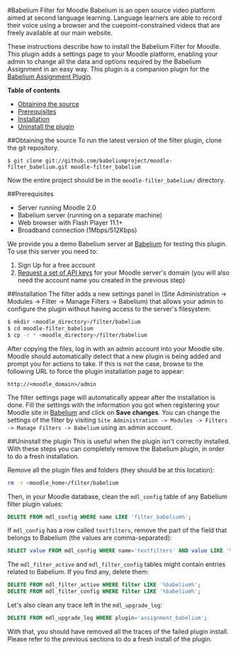 [Babelium Assignment Plugin]: http://github.com/babelium/moodle-assignment_babelium
[Babelium]: http://babeliumproject.com
[Request a set of API keys]: http://babeliumproject.com/moodleapi.php

#Babelium Filter for Moodle
Babelium is an open source video platform aimed at second language learning. Language learners are able to record their voice using a browser and the cuepoint-constrained videos that are freely available at our main website.

These instructions describe how to install the Babelium Filter for Moodle. This plugin adds a settings page to your Moodle platform, enabling your admin to change all the data and options required by the Babelium Assignment in an easy way. This plugin is a companion plugin for the [Babelium Assignment Plugin][].

**Table of contents**
- [Obtaining the source](#obtaining-the-source)
- [Prerequisites](#prerequisites)
- [Installation](#installation)
- [Uninstall the plugin](#uninstall-the-plugin)

##Obtaining the source
To run the latest version of the filter plugin, clone the git repository.

	$ git clone git://github.com/babeliumproject/moodle-filter_babelium.git moodle-filter_babelium

Now the entire project should be in the `moodle-filter_babelium/` directory.

##Prerequisites

* Server running Moodle 2.0
* Babelium server (running on a separate machine)
* Web browser with Flash Player 11.1+
* Broadband connection (1Mbps/512Kbps)

We provide you a demo Babelium server at [Babelium][] for testing this plugin. To use this server you need to:
	
1. Sign Up for a free account
2. [Request a set of API keys][] for your Moodle server's domain (you will also need the account name you created in the previous step)

##Installation
The filter adds a new settings panel in (Site Administration -&gt; Modules -&gt; Filter -&gt; Manage Filters -&gt; Babelium) that allows your admin to configure the plugin without having access to the server's filesystem:

```sh
$ mkdir <moodle_directory>/filter/babelium
$ cd moodle-filter_babelium
$ cp -r * <moodle_directory>/filter/babelium
```

After copying the files, log in with an admin account into your Moodle site. Moodle should automatically detect that a new plugin is being added and prompt you for actions to take. If this is not the case, browse to the following URL to force the plugin installation page to appear:

	http://<moodle_domain>/admin

The filter settings page will automatically appear after the installation is done. Fill the settings with the information you got when registering your Moodle site in [Babelium] and click on **Save changes**. You can change the settings of the filter by visiting `Site Administration -> Modules -> Filters -> Manage Filters -> Babelium` using an admin account.


##Uninstall the plugin
This is useful when the plugin isn't correctly installed. With these steps you can completely remove the Babelium plugin, in order to do a fresh installation.

Remove all the plugin files and folders (they should be at this location):

```sh
rm -r <moodle_home>/filter/babelium
```

Then, in your Moodle database, clean the `mdl_config` table of any Babelium filter plugin values:

```sql
DELETE FROM mdl_config WHERE name LIKE 'filter_babelium%';
```

If `mdl_config` has a row called `textfilters`, remove the part of the field that belongs to Babelium (the values are comma-separated):

```sql
SELECT value FROM mdl_config WHERE name='textfilters' AND value LIKE '%babelium%';
```

The `mdl_filter_active` and `mdl_filter_config` tables might contain entries related to Babelium. If you find any, delete them:

```sql
DELETE FROM mdl_filter_active WHERE filter LIKE '%babelium%';
DELETE FROM mdl_filter_config WHERE filter LIKE '%babelium%';
```

Let's also clean any trace left in the `mdl_upgrade_log`:

```sql
DELETE FROM mdl_upgrade_log WHERE plugin='assignment_babelium';
```

With that, you should have removed all the traces of the failed plugin install. Please refer to the previous sections to do a fresh install of the plugin.
